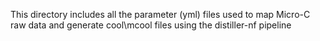 This directory includes all the parameter (yml) files used to map Micro-C raw data
and generate cool\mcool files using the distiller-nf pipeline
